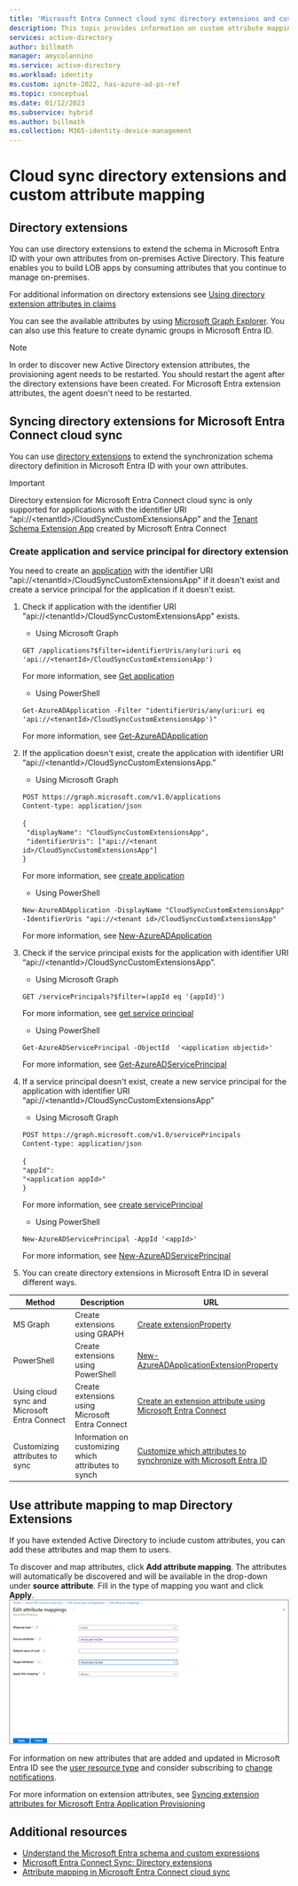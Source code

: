 ```yaml
---
title: 'Microsoft Entra Connect cloud sync directory extensions and custom attribute mapping'
description: This topic provides information on custom attribute mapping in cloud sync.
services: active-directory
author: billmath
manager: amycolannino
ms.service: active-directory
ms.workload: identity
ms.custom: ignite-2022, has-azure-ad-ps-ref
ms.topic: conceptual
ms.date: 01/12/2023
ms.subservice: hybrid
ms.author: billmath
ms.collection: M365-identity-device-management
---
```


# Cloud sync directory extensions and custom attribute mapping

## Directory extensions

You can use directory extensions to extend the schema in Microsoft Entra ID with your own attributes from on-premises Active Directory. This feature enables you to build LOB apps by consuming attributes that you continue to manage on-premises. 

For additional information on directory extensions see [Using directory extension attributes in claims](../../develop/schema-extensions.md)

 You can see the available attributes by using [Microsoft Graph Explorer](https://developer.microsoft.com/graph/graph-explorer). You can also use this feature to create dynamic groups in Microsoft Entra ID.

>[!NOTE]
> In order to discover new Active Directory extension attributes, the provisioning agent needs to be restarted.  You should restart the agent after the directory extensions have been created.  For Microsoft Entra extension attributes, the agent doesn't need to be restarted.
 
<a name='syncing-directory-extensions-for-azure-active-directory-connect-cloud-sync-'></a>

## Syncing directory extensions for Microsoft Entra Connect cloud sync 

You can use [directory extensions](/graph/api/resources/extensionproperty?view=graph-rest-1.0&preserve-view=true) to extend the synchronization schema directory definition in Microsoft Entra ID with your own attributes. 

>[!Important]
> Directory extension for Microsoft Entra Connect cloud sync is only supported for applications with the identifier URI “api://&LT;tenantId&GT;/CloudSyncCustomExtensionsApp” and the [Tenant Schema Extension App](../connect/how-to-connect-sync-feature-directory-extensions.md#configuration-changes-in-azure-ad-made-by-the-wizard) created by Microsoft Entra Connect 

### Create application and service principal for directory extension 

You need to create an [application](/graph/api/resources/application?view=graph-rest-1.0&preserve-view=true) with the identifier URI "api://&LT;tenantId&GT;/CloudSyncCustomExtensionsApp" if it doesn't exist and create a service principal for the application if it doesn't exist. 


 1. Check if application with the identifier URI "api://&LT;tenantId&GT;/CloudSyncCustomExtensionsApp" exists. 

     - Using Microsoft Graph 

     ```
     GET /applications?$filter=identifierUris/any(uri:uri eq 'api://<tenantId>/CloudSyncCustomExtensionsApp')
     ```

     For more information, see [Get application](/graph/api/application-get?view=graph-rest-1.0&tabs=http&preserve-view=true)

     - Using PowerShell 
     
     ```
     Get-AzureADApplication -Filter "identifierUris/any(uri:uri eq 'api://<tenantId>/CloudSyncCustomExtensionsApp')"
     ```

     For more information, see [Get-AzureADApplication](/powershell/module/azuread/get-azureadapplication?view=azureadps-2.0&preserve-view=true)

 2. If the application doesn't exist, create the application with identifier URI “api://&LT;tenantId&GT;/CloudSyncCustomExtensionsApp.”

     - Using Microsoft Graph 
     ```
     POST https://graph.microsoft.com/v1.0/applications
     Content-type: application/json

     {
      "displayName": "CloudSyncCustomExtensionsApp",
      "identifierUris": ["api://<tenant id>/CloudSyncCustomExtensionsApp"]
     }
     ```
     For more information, see [create application](/graph/api/application-post-applications?view=graph-rest-1.0&tabs=http&preserve-view=true)

     - Using PowerShell 
     ```
     New-AzureADApplication -DisplayName "CloudSyncCustomExtensionsApp" -IdentifierUris "api://<tenant id>/CloudSyncCustomExtensionsApp"
     ```
     For more information, see [New-AzureADApplication](/powershell/module/azuread/new-azureadapplication?view=azureadps-2.0&preserve-view=true)

 

 3. Check if the service principal exists for the application with identifier URI “api://&LT;tenantId&GT;/CloudSyncCustomExtensionsApp”. 

     - Using Microsoft Graph 
     ```
     GET /servicePrincipals?$filter=(appId eq '{appId}')
     ```
     For more information, see [get service principal](/graph/api/serviceprincipal-get?view=graph-rest-1.0&tabs=http&preserve-view=true)

     - Using PowerShell 
     ```
     Get-AzureADServicePrincipal -ObjectId  '<application objectid>'
     ```
     For more information, see [Get-AzureADServicePrincipal](/powershell/module/azuread/get-azureadserviceprincipal?view=azureadps-2.0&preserve-view=true&preserve-view=true)
 

 4. If a service principal doesn't exist, create a new service principal for the application with identifier URI “api://&LT;tenantId&GT;/CloudSyncCustomExtensionsApp”

     - Using Microsoft Graph 
     ```
     POST https://graph.microsoft.com/v1.0/servicePrincipals
     Content-type: application/json

     {
     "appId": 
     "<application appId>"
     }
     ```
     For more information, see [create servicePrincipal](/graph/api/serviceprincipal-post-serviceprincipals?view=graph-rest-1.0&tabs=http&preserve-view=true)

     - Using PowerShell 
     
     ```
     New-AzureADServicePrincipal -AppId '<appId>'
     ```
     For more information, see [New-AzureADServicePrincipal](/powershell/module/azuread/new-azureadserviceprincipal?view=azureadps-2.0&preserve-view=true)
 
 5. You can create directory extensions in Microsoft Entra ID in several different ways. 

|Method|Description|URL|
|-----|-----|-----|
|MS Graph|Create extensions using GRAPH|[Create extensionProperty](/graph/api/application-post-extensionproperty?view=graph-rest-1.0&tabs=http&preserve-view=true)|
|PowerShell|Create extensions using PowerShell|[New-AzureADApplicationExtensionProperty](/powershell/module/azuread/new-azureadapplicationextensionproperty?view=azureadps-2.0&preserve-view=true)| 
Using cloud sync and Microsoft Entra Connect|Create extensions using Microsoft Entra Connect|[Create an extension attribute using Microsoft Entra Connect](../../app-provisioning/user-provisioning-sync-attributes-for-mapping.md#create-an-extension-attribute-using-azure-ad-connect)|
|Customizing attributes to sync|Information on customizing which attributes to synch|[Customize which attributes to synchronize with Microsoft Entra ID](../connect/how-to-connect-sync-feature-directory-extensions.md#customize-which-attributes-to-synchronize-with-azure-ad)

## Use attribute mapping to map Directory Extensions
If you have extended Active Directory to include custom attributes, you can add these attributes and map them to users.  

To discover and map attributes, click **Add attribute mapping**.  The attributes will automatically be discovered and will be available in the drop-down under **source attribute**.  Fill in the type of mapping you want and click **Apply**.
 [![Custom attribute mapping](media/custom-attribute-mapping/schema-1.png)](media/custom-attribute-mapping/schema-1.png#lightbox)

For information on new attributes that are added and updated in Microsoft Entra ID see the [user resource type](/graph/api/resources/user?view=graph-rest-1.0#properties&preserve-view=true) and consider subscribing to [change notifications](/graph/webhooks).

For more information on extension attributes, see [Syncing extension attributes for Microsoft Entra Application Provisioning](../../app-provisioning/user-provisioning-sync-attributes-for-mapping.md)

## Additional resources

- [Understand the Microsoft Entra schema and custom expressions](concept-attributes.md)
- [Microsoft Entra Connect Sync: Directory extensions](../connect/how-to-connect-sync-feature-directory-extensions.md)
- [Attribute mapping in Microsoft Entra Connect cloud sync](how-to-attribute-mapping.md)
